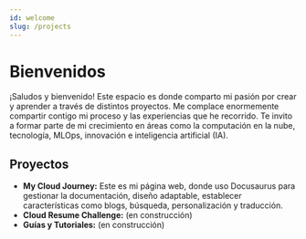 ```yaml
---
id: welcome
slug: /projects
---
```


# Bienvenidos

¡Saludos y bienvenido! Este espacio es donde comparto mi pasión por crear y aprender a través de distintos proyectos. Me complace enormemente compartir contigo mi proceso y las experiencias que he recorrido. Te invito a formar parte de mi crecimiento en áreas como la computación en la nube, tecnología, MLOps, innovación e inteligencia artificial (IA).

## Proyectos

- **My Cloud Journey:** Este es mi página web, donde uso Docusaurus para gestionar la documentación, diseño adaptable, establecer características como blogs, búsqueda, personalización y traducción.
- **Cloud Resume Challenge:** (en construcción)
- **Guías y Tutoriales:** (en construcción)
